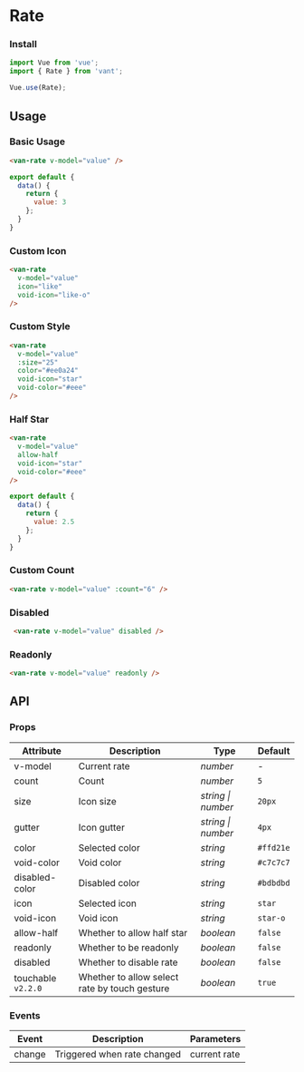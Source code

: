 # Rate

### Install

```js
import Vue from 'vue';
import { Rate } from 'vant';

Vue.use(Rate);
```

## Usage

### Basic Usage

```html
<van-rate v-model="value" />
```

```js
export default {
  data() {
    return {
      value: 3
    };
  }
}
```

### Custom Icon

```html
<van-rate
  v-model="value"
  icon="like"
  void-icon="like-o"
/>
```

### Custom Style

```html
<van-rate
  v-model="value"
  :size="25"
  color="#ee0a24"
  void-icon="star"
  void-color="#eee"
/>
```

### Half Star

```html
<van-rate
  v-model="value"
  allow-half
  void-icon="star"
  void-color="#eee"
/>
```

```js
export default {
  data() {
    return {
      value: 2.5
    };
  }
}
```

### Custom Count

```html
<van-rate v-model="value" :count="6" />
```

### Disabled

```html
 <van-rate v-model="value" disabled />
```

### Readonly

```html
<van-rate v-model="value" readonly />
```

## API

### Props

| Attribute | Description | Type | Default |
|------|------|------|------|
| v-model | Current rate | *number* | - |
| count | Count | *number* | `5` |
| size | Icon size| *string \| number* | `20px` |
| gutter | Icon gutter | *string \| number* | `4px` |
| color | Selected color | *string* | `#ffd21e` |
| void-color | Void color | *string* | `#c7c7c7` |
| disabled-color | Disabled color | *string* | `#bdbdbd` |
| icon | Selected icon | *string* | `star` |
| void-icon | Void icon | *string* | `star-o` |
| allow-half | Whether to allow half star | *boolean* | `false` |
| readonly | Whether to be readonly | *boolean* | `false` |
| disabled | Whether to disable rate | *boolean* | `false` |
| touchable `v2.2.0` | Whether to allow select rate by touch gesture | *boolean* | `true` |

### Events

| Event | Description | Parameters |
|------|------|------|
| change | Triggered when rate changed | current rate |
